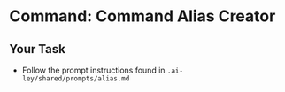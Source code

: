 # Command: Command Alias Creator

## Your Task

- Follow the prompt instructions found in `.ai-ley/shared/prompts/alias.md`
